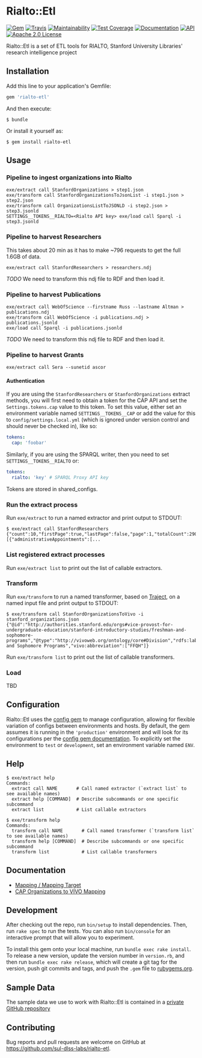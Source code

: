 # Rialto::Etl

[![Gem](https://img.shields.io/gem/v/rialto-etl.svg)](https://rubygems.org/gems/rialto-etl)
[![Travis](https://img.shields.io/travis/sul-dlss-labs/rialto-etl.svg)](https://travis-ci.org/sul-dlss-labs/rialto-etl)
[![Maintainability](https://api.codeclimate.com/v1/badges/ada551c43bfa26ab534d/maintainability)](https://codeclimate.com/github/sul-dlss-labs/rialto-etl/maintainability)
[![Test Coverage](https://api.codeclimate.com/v1/badges/ada551c43bfa26ab534d/test_coverage)](https://codeclimate.com/github/sul-dlss-labs/rialto-etl/test_coverage)
[![Documentation](https://inch-ci.org/github/sul-dlss-labs/rialto-etl.svg?branch=master)](https://inch-ci.org/github/sul-dlss-labs/rialto-etl)
[![API](http://img.shields.io/badge/API-docs-blue.svg)](http://rubydoc.info/gems/rialto-etl)
[![Apache 2.0 License](http://img.shields.io/badge/APACHE2-license-blue.svg)](./LICENSE)

Rialto::Etl is a set of ETL tools for RIALTO, Stanford University Libraries' research intelligence project

## Installation

Add this line to your application's Gemfile:

```ruby
gem 'rialto-etl'
```

And then execute:

    $ bundle

Or install it yourself as:

    $ gem install rialto-etl

## Usage

### Pipeline to ingest organizations into Rialto

```
exe/extract call StanfordOrganizations > step1.json
exe/transform call StanfordOrganizationsToJsonList -i step1.json > step2.json
exe/transform call OrganizationsListToJSONLD -i step2.json > step3.jsonld
SETTINGS__TOKENS__RIALTO=<Rialto API key> exe/load call Sparql -i step3.jsonld
```


### Pipeline to harvest Researchers

This takes about 20 min as it has to make ~796 requests to get the full
1.6GB of data.

```
exe/extract call StanfordResearchers > researchers.ndj
```

_TODO_ We need to transform this ndj file to RDF and then load it.


### Pipeline to harvest Publications

```
exe/extract call WebOfScience --firstname Russ --lastname Altman > publications.ndj
exe/transform call WebOfScience -i publications.ndj > publications.jsonld
exe/load call Sparql -i publications.jsonld
```

_TODO_ We need to transform this ndj file to RDF and then load it.


### Pipeline to harvest Grants

```
exe/extract call Sera --sunetid ascor
```

#### Authentication

If you are using the `StanfordResearchers` or `StanfordOrganizations` extract methods, you will first need to obtain a token for the CAP API and set the `Settings.tokens.cap` value to this token. To set this value, either set an environment variable named `SETTINGS__TOKENS__CAP` or add the value for this to `config/settings.local.yml` (which is ignored under version control and should never be checked in), like so:


```yaml
tokens:
  cap: 'foobar'
```

Similarly, if you are using the SPARQL writer, then you need to set `SETTINGS__TOKENS__RIALTO` or:

```yaml
tokens:
  rialto: 'key' # SPARQL Proxy API key
```

Tokens are stored in shared_configs.

### Run the extract process
Run `exe/extract` to run a named extractor and print output to STDOUT:

    $ exe/extract call StanfordResearchers
    {"count":10,"firstPage":true,"lastPage":false,"page":1,"totalCount":29089,"totalPages":2909,"values":[{"administrativeAppointments":[...

### List registered extract processes

Run `exe/extract list` to print out the list of callable extractors.


### Transform

Run `exe/transform` to run a named transformer, based on [Traject](https://github.com/traject/traject), on a named input file and print output to STDOUT:

    $ exe/transform call StanfordOrganizationsToVivo -i stanford_organizations.json
    {"@id":"http://authorities.stanford.edu/orgs#vice-provost-for-undergraduate-education/stanford-introductory-studies/freshman-and-sophomore-programs","@type":"http://vivoweb.org/ontology/core#Division","rdfs:label":"Freshman and Sophomore Programs","vivo:abbreviation":["FFQH"]}

Run `exe/transform list` to print out the list of callable transformers.

### Load

TBD

## Configuration

Rialto::Etl uses the [config gem](https://github.com/railsconfig/config) to manage configuration, allowing for flexible variation of configs between environments and hosts. By default, the gem assumes it is running in the `'production'` environment and will look for its configurations per the [config gem documentation](https://github.com/railsconfig/config#accessing-the-settings-object). To explicitly set the environment to `test` or `development`, set an environment variable named `ENV`.

## Help

    $ exe/extract help
    Commands:
      extract call NAME       # Call named extractor (`extract list` to see available names)
      extract help [COMMAND]  # Describe subcommands or one specific subcommand
      extract list            # List callable extractors

    $ exe/transform help
    Commands:
      transform call NAME       # Call named transformer (`transform list` to see available names)
      transform help [COMMAND]  # Describe subcommands or one specific subcommand
      transform list            # List callable transformers

## Documentation

* [Mapping / Mapping Target](./mapping.md)
* [CAP Organizations to VIVO Mapping](./docs/CAP-organizations.md)

## Development

After checking out the repo, run `bin/setup` to install dependencies. Then, run `rake spec` to run the tests. You can also run `bin/console` for an interactive prompt that will allow you to experiment.

To install this gem onto your local machine, run `bundle exec rake install`. To release a new version, update the version number in `version.rb`, and then run `bundle exec rake release`, which will create a git tag for the version, push git commits and tags, and push the `.gem` file to [rubygems.org](https://rubygems.org).

## Sample Data

The sample data we use to work with Rialto::Etl is contained in a [private GitHub repository](https://github.com:sul-dlss/rialto-sample-data)

## Contributing

Bug reports and pull requests are welcome on GitHub at https://github.com/sul-dlss-labs/rialto-etl.
